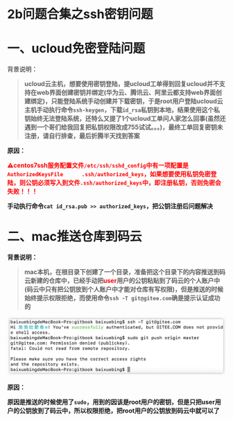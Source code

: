 # 2b问题合集之ssh密钥问题

# 一、ucloud免密登陆问题

背景说明：

> **ucloud云主机，想要使用密钥登陆，提ucloud工单得到回复ucloud并不支持在web界面创建密钥并绑定(华为云、腾讯云、阿里云都支持web界面创建绑定)，只能登陆系统手动创建并下载密钥，于是root用户登陆ucloud云主机手动执行命令`ssh-keygen`，下载`id_rsa`私钥到本地，结果使用这个私钥始终无法登陆系统，还特么又提了1个ucloud工单问人家怎么回事(虽然还遇到一个哥们给我回复把私钥权限改成755试试。。。)，最终工单回复密钥未注册，请自行排查，最后折腾半天找到答案**



**原因：**

**<span style=color:red>⚠️centos7ssh服务配置文件`/etc/ssh/sshd_config`中有一项配置是`AuthorizedKeysFile      .ssh/authorized_keys`，如果想要使用私钥免密登陆，则公钥必须写入到文件`.ssh/authorized_keys`中，即注册私钥，否则免密会失败！！！</span>**



**手动执行命令`cat id_rsa.pub >> authorized_keys`，把公钥注册后问题解决**



# 二、mac推送仓库到码云

**背景说明：**

> **mac本机，在根目录下创建了一个目录，准备把这个目录下的内容推送到码云新建的仓库中，已经手动把<span style=color:red>user</span>用户的公钥粘贴到了码云的个人账户中(码云中只有把公钥放到个人账户中才能对仓库有写权限)，但是推送的时候始终提示权限拒绝，而使用命令`ssh -T git@gitee.com`确是提示认证成功的**

![iShot2020-06-1512.18.41](2b问题合集之ssh密钥问题.assets/iShot2020-06-1512.18.41.png)



**原因：**

**原因是推送的时候使用了`sudo`，用到的因该是root用户的密钥，但是只把user用户的公钥放到了码云中，所以权限拒绝，把root用户的公钥放到码云中就可以了**

